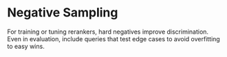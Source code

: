 # Negative Sampling

For training or tuning rerankers, hard negatives improve discrimination. Even in evaluation, include queries that test edge cases to avoid overfitting to easy wins.
